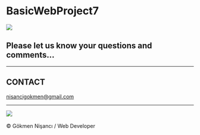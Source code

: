 # BasicWebProject7
<img src="https://media0.giphy.com/media/1USKMDPjuH4ovL7J5h/giphy.gif?cid=ecf05e472qbh1f7s0gkl1ci04rw78pnqghjksm0eyr1g5ttz&rid=giphy.gif&ct=g">

<h2>Please let us know your questions and comments... </h2>
<hr>
<h2> CONTACT </h2>
<a href = "http://www.gmail.com" > nisancigokmen@gmail.com</a> <br>
<hr>
<div>
<img src="https://media2.giphy.com/media/o7OChVtT1oqmk/giphy.gif?cid=ecf05e47fx9ynjz99zjmf57kq99g3tplmga8gd5s70e547kj&rid=giphy.gif&ct=g">
  
  
  
  
  
  

</div><br>
&copy; Gökmen Nişancı / Web Developer
